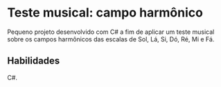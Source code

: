 # Teste musical: campo harmônico

Pequeno projeto desenvolvido com C# a fim de aplicar um teste musical sobre os campos harmônicos das escalas de Sol, Lá, Si, Dó, Ré, Mi e Fá.

## Habilidades
C#.
